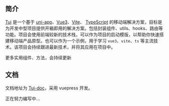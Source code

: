 ## 简介
[Tui](https://github.com/wxtling/tui) 是一个基于 [uni-app](https://uniapp.dcloud.io/)、[Vue3](https://v3.cn.vuejs.org/)、[Vite](https://cn.vitejs.dev/)、 [TypeScript](https://www.typescriptlang.org/zh/) 的移动端解决方案，目标是为开发中型项目提供开箱即用的解决方案。包括封装组件、utils、hooks、路由等功能。项目会使用前端较新的技术栈，可以作为项目的启动模版，以帮助你快速搭建移动端产品原型。也可以作为一个示例，用于学习 `vue3`、`vite`、`ts` 等主流技术。该项目会持续跟进最新技术，并将其应用在项目中。

更多实用组件、方法，会持续更新

## 文档
文档地址为 [Tui-doc](https://tui.1xtt.com)，采用 vuepress 开发。

正在努力编写中...
